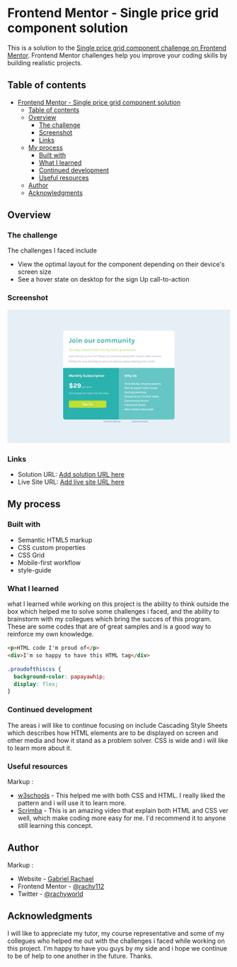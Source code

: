 # Frontend Mentor - Single price grid component solution

This is a solution to the [Single price grid component challenge on Frontend Mentor](https://www.frontendmentor.io/challenges/single-price-grid-component-5ce41129d0ff452fec5abbbc). Frontend Mentor challenges help you improve your coding skills by building realistic projects. 

## Table of contents

- [Frontend Mentor - Single price grid component solution](#frontend-mentor---single-price-grid-component-solution)
  - [Table of contents](#table-of-contents)
  - [Overview](#overview)
    - [The challenge](#the-challenge)
    - [Screenshot](#screenshot)
    - [Links](#links)
  - [My process](#my-process)
    - [Built with](#built-with)
    - [What I learned](#what-i-learned)
    - [Continued development](#continued-development)
    - [Useful resources](#useful-resources)
  - [Author](#author)
  - [Acknowledgments](#acknowledgments)


## Overview

### The challenge
 The challenges I faced include

- View the optimal layout for the component depending on their device's screen size
- See a hover state on desktop for the sign Up call-to-action

### Screenshot

![Screenshot](image-2.png)


### Links

- Solution URL: [Add solution URL here](https://your-solution-url.com)
- Live Site URL: [Add live site URL here](https://your-live-site-url.com)

## My process

### Built with

- Semantic HTML5 markup
- CSS custom properties
- CSS Grid
- Mobile-first workflow
- style-guide

### What I learned

what I learned while working on this project is the ability to think outside the box which helped me to solve some challenges i faced, and the ability to brainstorm with my collegues which bring the succes of this program. 
These are some codes that are of great samples and is a good way to reinforce my own knowledge.

```html
<p>HTML code I'm proud of</p>
<div>I'm so happy to have this HTML tag</div>
```
```css
.proudofthiscss {
  background-color: papayawhip;
  display: flex;
}
```

### Continued development

The areas i will like to continue focusing on include Cascading Style Sheets which describes how HTML elements are to be displayed on screen and other media and how it stand as a problem solver. CSS is wide and i will like to learn more about it.

### Useful resources
Markup :
- [w3schools](https://www.W3schools.com) - This helped me with both CSS and HTML. I really liked the pattern and i will use it to learn more.
- [Scrimba](https://v2.scrimba.com) - This is an amazing video that explain both HTML and CSS ver well, which make coding more easy for me. I'd recommend it to anyone still learning this concept.


## Author
Markup :
- Website - [Gabriel Rachael](https://www.instagram.com/rachy_world1)
- Frontend Mentor - [@rachy112](https://www.frontendmentor.io/profile/rachy112)
- Twitter - [@rachyworld](https://www.twitter.com/rachyword)


## Acknowledgments

I will like to appreciate my tutor, my course representative and some of my collegues who helped me out with the challenges i faced while working on this project. I'm happy to have you guys by my side and i hope we continue to be of help to one another in the future. Thanks.


